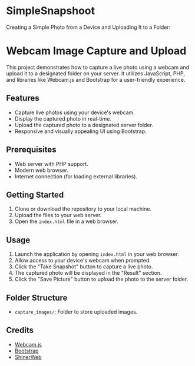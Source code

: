 # SimpleSnapshoot
Creating a Simple Photo from a Device and Uploading It to a Folder:


# Webcam Image Capture and Upload

This project demonstrates how to capture a live photo using a webcam and upload it to a designated folder on your server. It utilizes JavaScript, PHP, and libraries like Webcam.js and Bootstrap for a user-friendly experience.

## Features

- Capture live photos using your device's webcam.
- Display the captured photo in real-time.
- Upload the captured photo to a designated server folder.
- Responsive and visually appealing UI using Bootstrap.

## Prerequisites

- Web server with PHP support.
- Modern web browser.
- Internet connection (for loading external libraries).

## Getting Started

1. Clone or download the repository to your local machine.
2. Upload the files to your web server.
3. Open the `index.html` file in a web browser.

## Usage

1. Launch the application by opening `index.html` in your web browser.
2. Allow access to your device's webcam when prompted.
3. Click the "Take Snapshot" button to capture a live photo.
4. The captured photo will be displayed in the "Result" section.
5. Click the "Save Picture" button to upload the photo to the server folder.

## Folder Structure

- `capture_images/`: Folder to store uploaded images.

## Credits

- [Webcam.js](https://github.com/jhuckaby/webcam)
- [Bootstrap](https://getbootstrap.com/)
- [ShinerWeb](https://shinerweb.com/how-to-capture-image-from-webcam-in-javascript-and-php/)
